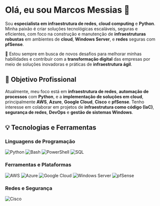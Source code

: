 # Olá, eu sou Marcos Messias 👋

Sou **especialista em infraestrutura de redes**, **cloud computing** e **Python**. Minha paixão é criar soluções tecnológicas escaláveis, seguras e eficientes, com foco na construção e manutenção de **infraestruturas robustas** em ambientes de **cloud**, **Windows Server**, e **redes** seguras com **pfSense**.

🚀 Estou sempre em busca de novos desafios para melhorar minhas habilidades e contribuir com a **transformação digital** das empresas por meio de soluções inovadoras e práticas de **infraestrutura ágil**.


## 🎯 Objetivo Profissional

Atualmente, meu foco está em **infraestrutura de redes**, **automação de processos** com **Python**, e a **implementação de soluções em cloud**, principalmente **AWS**, **Azure**, **Google Cloud**, **Cisco** e **pfSense**. Tenho interesse em colaborar em projetos de **infraestrutura como código (IaC)**, **segurança de redes**, **DevOps** e **gestão de sistemas Windows**.

## 💡 Tecnologias e Ferramentas

### Linguagens de Programação
![Python](https://img.shields.io/badge/-Python-3776AB?style=flat&logo=python&logoColor=white) ![Bash](https://img.shields.io/badge/-Bash-4EAA25?style=flat&logo=gnu-bash&logoColor=white) ![PowerShell](https://img.shields.io/badge/-PowerShell-5391FE?style=flat&logo=powershell&logoColor=white) ![SQL](https://img.shields.io/badge/-SQL-4479A1?style=flat&logo=microsoft-sql-server&logoColor=white)

### Ferramentas e Plataformas
![AWS](https://img.shields.io/badge/-AWS-232F3E?style=flat&logo=amazonaws&logoColor=white) ![Azure](https://img.shields.io/badge/-Azure-0089D6?style=flat&logo=microsoft-azure&logoColor=white) ![Google Cloud](https://img.shields.io/badge/-Google_Cloud-4285F4?style=flat&logo=googlecloud&logoColor=white) ![Windows Server](https://img.shields.io/badge/-Windows_Server-00A4EF?style=flat&logo=microsoft&logoColor=white) ![pfSense](https://img.shields.io/badge/-pfSense-3398FF?style=flat&logo=pfsense&logoColor=white)

### Redes e Segurança
![Cisco](https://img.shields.io/badge/-Cisco-1D9A73?style=flat&logo=cisco&logoColor=white) 








